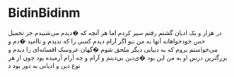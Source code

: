 # BidinBidinm
در هزار و یک ادیان گشتم رفتم سیر کردم اما هر آنچه که �‌دیدم می‌شنیدم جز تحمیل حس خودخواهانه آنها به من نبو اگر آرام دیدم کسی را که ندیدم و ناامید �دم و می‌خواستم بروم که به دنیایی دیگر ملحق شوم �گهان عروسک افسانه‌ای را دیدم و بزرگترین درس او به من این بود �ی‌دین بی‌دینم و آرام و چه آرام آرمیده بود چون از هر نوع دین و ادیانی به دور بود د
